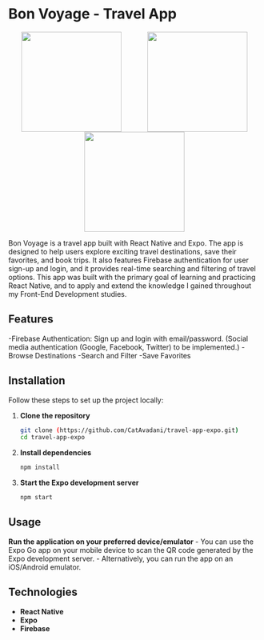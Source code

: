 # Bon Voyage - Travel App 

<div style="display: flex; flex-direction: row; flex-wrap: wrap; gap: 20; justify-content: space-around;">
   <img src="assets/images/img1.png" alt="" width="200">
   
   <img src="assets/images/img2.png" alt="" width="200">
   
   <img src="assets/images/img3.png" alt="" width="200" >

</div>


Bon Voyage is a travel app built with React Native and Expo. The app is designed to help users explore exciting travel destinations, save their favorites, and book trips. It also features Firebase authentication for user sign-up and login, and it provides real-time searching and filtering of travel options.
This app was built with the primary goal of learning and practicing React Native, and to apply and extend the knowledge I gained throughout my Front-End Development studies.

## Features

-Firebase Authentication: Sign up and login with email/password. (Social media authentication (Google, Facebook, Twitter) to be implemented.)
-Browse Destinations
-Search and Filter
-Save Favorites


## Installation

Follow these steps to set up the project locally:

1. **Clone the repository**
    ```bash
    git clone (https://github.com/CatAvadani/travel-app-expo.git)
    cd travel-app-expo
    ```

2. **Install dependencies**
    ```bash
    npm install
    ```

3. **Start the Expo development server**
    ```bash
    npm start
    ```

## Usage

 **Run the application on your preferred device/emulator**
    - You can use the Expo Go app on your mobile device to scan the QR code generated by the Expo development server.
    - Alternatively, you can run the app on an iOS/Android emulator.

## Technologies

- **React Native**
- **Expo**
- **Firebase**



